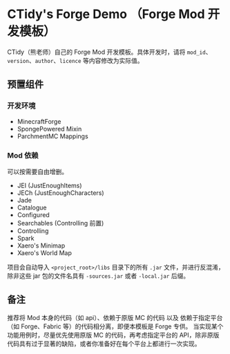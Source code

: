 # CTidy's Forge Demo （Forge Mod 开发模板）

CTidy（熊老师）自己的 Forge Mod 开发模板。具体开发时，请将 `mod_id`、`version`、`author`、`licence` 等内容修改为实际值。

## 预置组件
### 开发环境
- MinecraftForge
- SpongePowered Mixin
- ParchmentMC Mappings

### Mod 依赖
可以按需要自由增删。
- JEI (JustEnoughItems)
- JECh (JustEnoughCharacters)
- Jade
- Catalogue
- Configured
- Searchables (Controlling 前置)
- Controlling
- Spark
- Xaero's Minimap
- Xaero's World Map

项目会自动导入 `<project_root>/libs` 目录下的所有 `.jar` 文件，并进行反混淆，除非这些 jar 包的文件名具有 `-sources.jar` 或者 `-local.jar` 后缀。

## 备注
推荐将 Mod 本身的代码（如 api）、依赖于原版 MC 的代码 以及 依赖于指定平台（如 Forge、Fabric 等）的代码相分离，即便本模板是 Forge 专供。
当实现某个功能用例时，尽量优先使用原版 MC 的代码，再考虑指定平台的 API，除非原版代码具有过于显著的缺陷，或者你准备好在每个平台上都进行一次实现。
